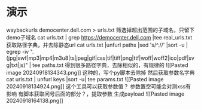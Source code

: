 # 演示
waybackurls democenter.dell.com > urls.txt
筛选掉超出范围的子域名，只留下demo子域名
cat urls.txt | grep https://democenter.dell.com |tee real_urls.txt
获取路径字典，并去除静态url
cat urls.txt |unfurl paths |sed 's/^.//' |sort -u | egrep -iv "\.(jpg|swf|mp3|mp4|m3u8|ts|jpeg|gif|css|tif|tiff|png|ttf|woff|woff2|ico|pdf|svg|txt|js)" | tee paths.txt
得到很多路径字典，去除相似的，有规律的
![[Pasted image 20240918134343.png]]
这种的，写个py脚本去除掉
然后获取参数名字典
cat urls.txt | unfurl keys |sort -u| tee params.txt
![[Pasted image 20240918134924.png]]
这个工具可以获取参数值？
参数置空可能会对测xss有影响
有脚本获取问号后面的部分？，提取参数
生成payload
![[Pasted image 20240918164138.png]]
